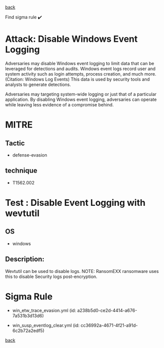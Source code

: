 
[back](../index.md)

Find sigma rule :heavy_check_mark: 

# Attack: Disable Windows Event Logging 

Adversaries may disable Windows event logging to limit data that can be leveraged for detections and audits. Windows event logs record user and system activity such as login attempts, process creation, and much more.(Citation: Windows Log Events) This data is used by security tools and analysts to generate detections.

Adversaries may targeting system-wide logging or just that of a particular application. By disabling Windows event logging, adversaries can operate while leaving less evidence of a compromise behind.

# MITRE
## Tactic
  - defense-evasion


## technique
  - T1562.002


# Test : Disable Event Logging with wevtutil
## OS
  - windows


## Description:
Wevtutil can be used to disable logs. 
NOTE: RansomEXX ransomware uses this to disable Security logs post-encryption.


# Sigma Rule
 - win_etw_trace_evasion.yml (id: a238b5d0-ce2d-4414-a676-7a531b3d13d6)

 - win_susp_eventlog_clear.yml (id: cc36992a-4671-4f21-a91d-6c2b72a2edf5)



[back](../index.md)
